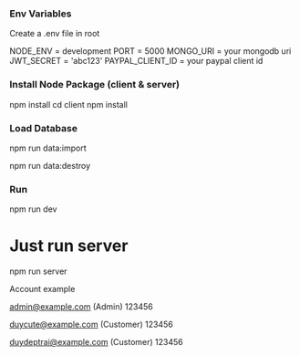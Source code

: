 ### Env Variables

Create a .env file in root

<!-- Content -->

NODE_ENV = development
PORT = 5000
MONGO_URI = your mongodb uri
JWT_SECRET = 'abc123'
PAYPAL_CLIENT_ID = your paypal client id

### Install Node Package (client & server)

npm install
cd client
npm install

### Load Database

npm run data:import

npm run data:destroy

### Run

npm run dev

# Just run server

npm run server

Account example

admin@example.com (Admin)
123456

duycute@example.com (Customer)
123456

duydeptrai@example.com (Customer)
123456

